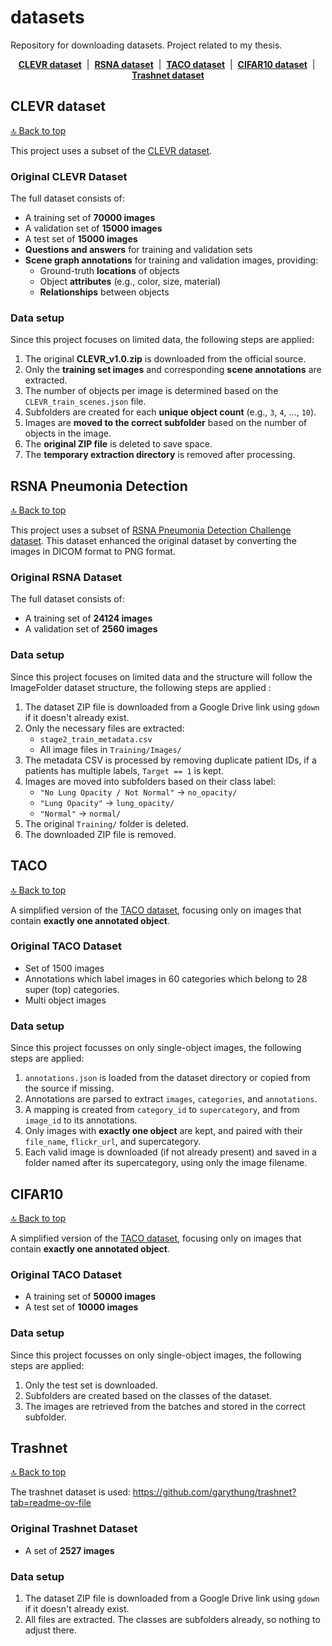 # datasets
Repository for downloading datasets. Project related to my thesis.

<p align="center">
  <a href="#clevr-dataset"><strong>CLEVR dataset</strong></a> &nbsp;|&nbsp;
  <a href="#rsna-pneumonia-detection"><strong>RSNA dataset</strong></a> &nbsp;|&nbsp;
  <a href="#taco"><strong>TACO dataset</strong></a> &nbsp;|&nbsp;
  <a href="#cifar10"><strong>CIFAR10 dataset</strong></a> &nbsp;|&nbsp;
  <a href="#trashnet"><strong>Trashnet dataset</strong></a>
</p>


## CLEVR dataset 
[🔝 Back to top](#datasets)

This project uses a subset of the [CLEVR dataset](https://cs.stanford.edu/people/jcjohns/clevr/).


### Original CLEVR Dataset

The full dataset consists of:

- A training set of **70000 images**
- A validation set of **15000 images**
- A test set of **15000 images**
- **Questions and answers** for training and validation sets
- **Scene graph annotations** for training and validation images, providing:
  - Ground-truth **locations** of objects
  - Object **attributes** (e.g., color, size, material)
  - **Relationships** between objects

### Data setup

Since this project focuses on limited data, the following steps are applied:

1. The original **CLEVR_v1.0.zip** is downloaded from the official source.
2. Only the **training set images** and corresponding **scene annotations** are extracted.
3. The number of objects per image is determined based on the `CLEVR_train_scenes.json` file.
4. Subfolders are created for each **unique object count** (e.g., `3`, `4`, ..., `10`).
5. Images are **moved to the correct subfolder** based on the number of objects in the image.
6. The **original ZIP file** is deleted to save space.
7. The **temporary extraction directory** is removed after processing.


## RSNA Pneumonia Detection 
[🔝 Back to top](#datasets)

This project uses a subset of [RSNA Pneumonia Detection Challenge dataset](https://www.kaggle.com/datasets/iamtapendu/rsna-pneumonia-processed-dataset). This dataset enhanced the original dataset by converting the images in DICOM format to PNG format.

### Original RSNA Dataset

The full dataset consists of:
- A training set of **24124 images**
- A validation set of **2560 images**


### Data setup

Since this project focuses on limited data and the structure will follow the ImageFolder dataset structure, the following steps are applied :


1. The dataset ZIP file is downloaded from a Google Drive link using `gdown` if it doesn't already exist.
2. Only the necessary files are extracted:
   - `stage2_train_metadata.csv`
   - All image files in `Training/Images/`
3. The metadata CSV is processed by removing duplicate patient IDs, if a patients has multiple labels, `Target == 1` is kept.
4. Images are moved into subfolders based on their class label:
   - `"No Lung Opacity / Not Normal"` → `no_opacity/`
   - `"Lung Opacity"` → `lung_opacity/`
   - `"Normal"` → `normal/`
5. The original `Training/` folder is deleted.
6. The downloaded ZIP file is removed.

## TACO 
[🔝 Back to top](#datasets)

A simplified version of the [TACO dataset](http://tacodataset.org/), focusing only on images that contain **exactly one annotated object**.

### Original TACO Dataset

- Set of 1500 images
- Annotations which label images in 60 categories which belong to 28 super (top) categories.
- Multi object images


### Data setup

Since this project focusses on only single-object images, the following steps are applied:

1. `annotations.json` is loaded from the dataset directory or copied from the source if missing.
2. Annotations are parsed to extract `images`, `categories`, and `annotations`.
3. A mapping is created from `category_id` to `supercategory`, and from `image_id` to its annotations.
4. Only images with **exactly one object** are kept, and paired with their `file_name`, `flickr_url`, and supercategory.
5. Each valid image is downloaded (if not already present) and saved in a folder named after its supercategory, using only the image filename.


## CIFAR10 
[🔝 Back to top](#datasets)

A simplified version of the [TACO dataset](http://tacodataset.org/), focusing only on images that contain **exactly one annotated object**.

### Original TACO Dataset

- A training set of **50000 images**
- A test set of **10000 images**


### Data setup

Since this project focusses on only single-object images, the following steps are applied:

1. Only the test set is downloaded.
2. Subfolders are created based on the classes of the dataset.
3. The images are retrieved from the batches and stored in the correct subfolder.


## Trashnet 
[🔝 Back to top](#datasets)


The trashnet dataset is used: https://github.com/garythung/trashnet?tab=readme-ov-file

### Original Trashnet Dataset

- A set of **2527 images**


### Data setup

1. The dataset ZIP file is downloaded from a Google Drive link using `gdown` if it doesn't already exist.
2. All files are extracted. The classes are subfolders already, so nothing to adjust there.

